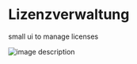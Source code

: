 # Lizenzverwaltung
small ui to manage licenses


![image description](https://ibb.co/DbbYNfp)

<!-- <img src="https://i.ibb.co/gZz7nrB/lizenzverwaltung.png"/> -->


